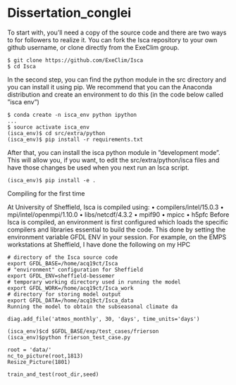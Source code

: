 # Dissertation_conglei
To start with, you’ll need a copy of the source code and there are two ways to for followers
to realize it. You can fork the Isca repository to your own github username, or clone directly
from the ExeClim group.
```{bash}
$ git clone https://github.com/ExeClim/Isca
$ cd Isca
```
In the second step, you can find the python module in the src directory and you can
install it using pip. We recommend that you can the Anaconda distribution and create an
environment to do this (in the code below called ”isca env”)
```{bash}
$ conda create -n isca_env python ipython
...
$ source activate isca_env
(isca_env)$ cd src/extra/python
(isca_env)$ pip install -r requirements.txt
```
After that, you can install the isca python module in ”development mode”. This will
allow you, if you want, to edit the src/extra/python/isca files and have those changes be
used when you next run an Isca script.
```{bash}
(isca_env)$ pip install -e .
```
Compiling for the first time

At University of Sheffield, Isca is compiled using:
• compilers/intel/15.0.3
• mpi/intel/openmpi/1.10.0
• libs/netcdf/4.3.2
• mpif90
• mpicc
• h5pfc
Before Isca is compiled, an environment is first configured which loads the specific compilers
and libraries essential to build the code. This done by setting the environment variable
GFDL ENV in your session.
For example, on the EMPS workstations at Sheffield, I have done the following on my HPC
```{bash}
# directory of the Isca source code
export GFDL_BASE=/home/acq19ct/Isca
# "environment" configuration for Sheffield
export GFDL_ENV=sheffield-bessemer
# temporary working directory used in running the model
export GFDL_WORK=/home/acq19ct/Isca_work
# directory for storing model output
export GFDL_DATA=/home/acq19ct/Isca_data
Running the model to obtain the subseasonal climate da
```
```{bash}
diag.add_file('atmos_monthly', 30, 'days', time_units='days')
```



```{bash}
(isca_env)$cd $GFDL_BASE/exp/test_cases/frierson
(isca_env)$python frierson_test_case.py
```
```{bash}
root = 'data/'
nc_to_picture(root,1813)
Resize_Picture(1801)
```

```{bash}
train_and_test(root_dir,seed)
```
